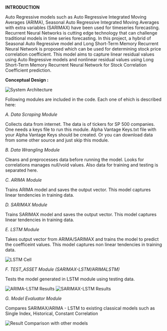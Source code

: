 **INTRODUCTION**

Auto Regressive models such as Auto Regressive Integrated Moving Averages (ARIMA), Seasonal Auto Regressive Integrated Moving Averages with extra variables (SARIMAX) have been used for timeseries forecasting. Recurrent Neural Networks is cutting edge technology that can challenge traditional models in time series forecasting. In this project, a hybrid of Seasonal Auto Regressive model and Long Short-Term Memory Recurrent Neural Network is proposed which can be used for determining stock price correlation coefficient. This model aims to capture linear residual values using Auto Regressive models and nonlinear residual values using Long Short-Term Memory Recurrent Neural Network for Stock Correlation Coefficient prediction.

**Conceptual Design :**

![System Architecture](https://github.com/gauravUFL/StockCorrelationPredictor/blob/master/Architecture.png)

Following modules are included in the code. Each one of ehich is described here:

*A. Data Scraping Module*

Collects data from internet. The data is of tickers for SP 500 companies. One needs a keys file to run this module. Alpha Vantage Keys.txt file with your Alpha Vantage Keys should be created. Or you can download data from some other source and just skip this module.

*B. Data Wrangling Module*

Cleans and preprocesses data before running the model. Looks for correlations manages null/void values. Also data for training and testing is separated here.

*C. ARIMA Module*

Trains ARIMA model and saves the output vector. This model captures linear tendencies in training data.

*D. SARIMAX Module*

Trains SARIMAX model and saves the output vector. This model captures linear tendencies in training data.

*E. LSTM Module*

Takes output vector from ARIMA/SARIMAX and trains the model to predict the coefficeint values. This model captures non linear tendencies in training data.

![LSTM Cell](https://github.com/gauravUFL/StockCorrelationPredictor/blob/master/LSTM%20Cell.png)

*F. TEST_ASSET Module (SARIMAX-LSTM/ARIMALSTM)*

Tests the model generated in LSTM module using testing data.

![ARIMA-LSTM Results](https://github.com/gauravUFL/StockCorrelationPredictor/blob/master/ARIMA%20Res.png)
![SARIMAX-LSTM Results](https://github.com/gauravUFL/StockCorrelationPredictor/blob/master/SARIMAX%20Res.png)

*G. Model Evaluator Module*

Compares SARIMAX/ARIMA - LSTM to existing classical models such as Single Index, Historical, Constant Correlation

![Result Comparison with other models](https://github.com/gauravUFL/StockCorrelationPredictor/blob/master/evaluations.png)



